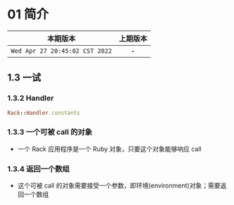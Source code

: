 # 01 简介

|本期版本|上期版本
|:---:|:---:
`Wed Apr 27 20:45:02 CST 2022` | -

## 1.3 一试

### 1.3.2 Handler

```ruby
Rack::Handler.constants
```

### 1.3.3 一个可被 call 的对象

* 一个 Rack 应用程序是一个 Ruby 对象，只要这个对象能够响应 call

### 1.3.4 返回一个数组

* 这个可被 call 的对象需要接受一个参数，即环境(environment)对象；需要返回一个数组



